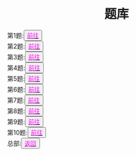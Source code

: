 <html>
<head>
	<title>tiku</title>
	    <style type="text/css">
		<!--
			.blue{color:#0000FF}
			.purple{color: #FF00FF}
			.宋体{font-family:"宋体"}
		-->
        </style>
</head>
<body>
		<h1><center>题库</center></h1>
		<div>第1题:<button title="hello"><a href="https://zhouningyuan1234.github.io/di1ti/"><span class="purple">前往</span></a></button></div>
		<div>第2题:<button title="hello"><a href="https://zhouningyuan1234.github.io/di2ti/"><span class="purple">前往</span></a></button></div>
		<div>第3题:<button title="hello"><a href="https://zhouningyuan1234.github.io/di3ti/"><span class="purple">前往</span></a></button></div>
		<div>第4题:<button title="hello"><a href="https://zhouningyuan1234.github.io/disiti/"><span class="purple">前往</span></a></button></div>
		<div>第5题:<button title="hello"><a href="https://zhouningyuan1234.github.io/diwuti/"><span class="purple">前往</span></a></button></div>
		<div>第6题:<button title="hello"><a href="https://zhouningyuan1234.github.io/diliuti/"><span class="purple">前往</span></a></button></div>
		<div>第7题:<button title="hello"><a href="https://zhouningyuan1234.github.io/diqiti/"><span class="purple">前往</span></a></button></div>
		<div>第8题:<button title="hello"><a href="https://zhouningyuan1234.github.io/dibati/"><span class="purple">前往</span></a></button></div>
		<div>第9题:<button title="hello"><a href="https://zhouningyuan1234.github.io/dijiuti/"><span class="purple">前往</span></a></button></div>
		<div>第10题:<button title="hello"><a href="https://zhouningyuan1234.github.io/dishiti/"><span class="purple">前往</span></a></button></div>
		<div>总部:<button title="back"><a href="https://zhouningyuan1234.github.io/yyytuandui/"><span class="purple">返回</span></a></button></div>
</body>
</html>
